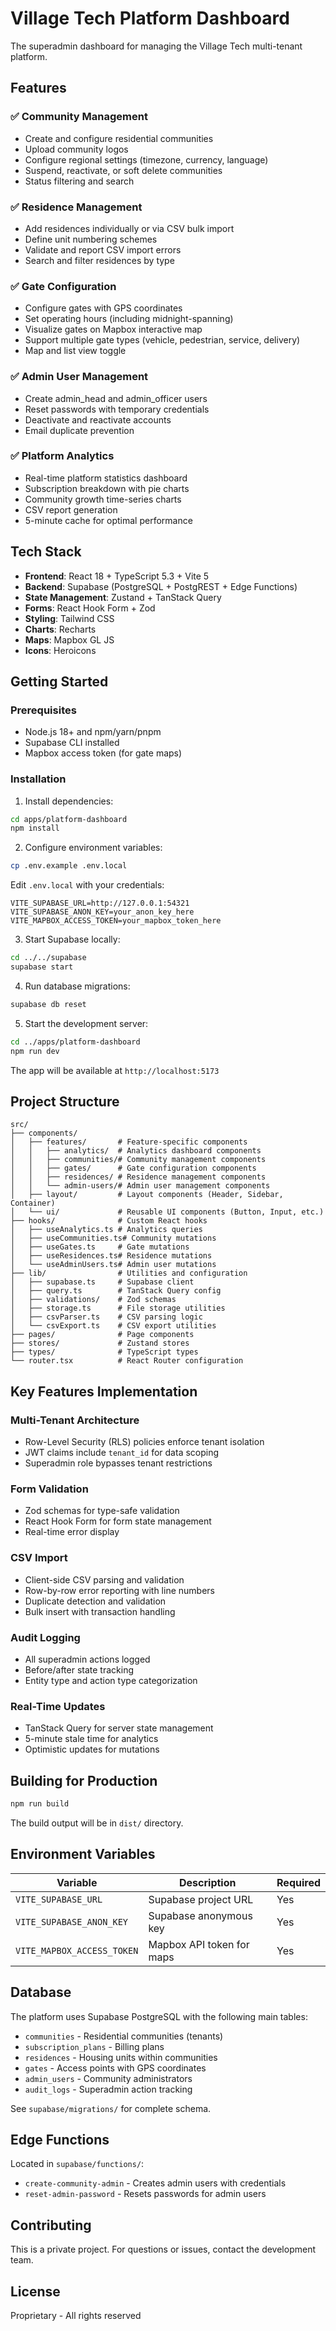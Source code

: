 # Village Tech Platform Dashboard

The superadmin dashboard for managing the Village Tech multi-tenant platform.

## Features

### ✅ Community Management
- Create and configure residential communities
- Upload community logos
- Configure regional settings (timezone, currency, language)
- Suspend, reactivate, or soft delete communities
- Status filtering and search

### ✅ Residence Management
- Add residences individually or via CSV bulk import
- Define unit numbering schemes
- Validate and report CSV import errors
- Search and filter residences by type

### ✅ Gate Configuration
- Configure gates with GPS coordinates
- Set operating hours (including midnight-spanning)
- Visualize gates on Mapbox interactive map
- Support multiple gate types (vehicle, pedestrian, service, delivery)
- Map and list view toggle

### ✅ Admin User Management
- Create admin_head and admin_officer users
- Reset passwords with temporary credentials
- Deactivate and reactivate accounts
- Email duplicate prevention

### ✅ Platform Analytics
- Real-time platform statistics dashboard
- Subscription breakdown with pie charts
- Community growth time-series charts
- CSV report generation
- 5-minute cache for optimal performance

## Tech Stack

- **Frontend**: React 18 + TypeScript 5.3 + Vite 5
- **Backend**: Supabase (PostgreSQL + PostgREST + Edge Functions)
- **State Management**: Zustand + TanStack Query
- **Forms**: React Hook Form + Zod
- **Styling**: Tailwind CSS
- **Charts**: Recharts
- **Maps**: Mapbox GL JS
- **Icons**: Heroicons

## Getting Started

### Prerequisites

- Node.js 18+ and npm/yarn/pnpm
- Supabase CLI installed
- Mapbox access token (for gate maps)

### Installation

1. Install dependencies:
```bash
cd apps/platform-dashboard
npm install
```

2. Configure environment variables:
```bash
cp .env.example .env.local
```

Edit `.env.local` with your credentials:
```
VITE_SUPABASE_URL=http://127.0.0.1:54321
VITE_SUPABASE_ANON_KEY=your_anon_key_here
VITE_MAPBOX_ACCESS_TOKEN=your_mapbox_token_here
```

3. Start Supabase locally:
```bash
cd ../../supabase
supabase start
```

4. Run database migrations:
```bash
supabase db reset
```

5. Start the development server:
```bash
cd ../apps/platform-dashboard
npm run dev
```

The app will be available at `http://localhost:5173`

## Project Structure

```
src/
├── components/
│   ├── features/       # Feature-specific components
│   │   ├── analytics/  # Analytics dashboard components
│   │   ├── communities/# Community management components
│   │   ├── gates/      # Gate configuration components
│   │   ├── residences/ # Residence management components
│   │   └── admin-users/# Admin user management components
│   ├── layout/         # Layout components (Header, Sidebar, Container)
│   └── ui/             # Reusable UI components (Button, Input, etc.)
├── hooks/              # Custom React hooks
│   ├── useAnalytics.ts # Analytics queries
│   ├── useCommunities.ts# Community mutations
│   ├── useGates.ts     # Gate mutations
│   ├── useResidences.ts# Residence mutations
│   └── useAdminUsers.ts# Admin user mutations
├── lib/                # Utilities and configuration
│   ├── supabase.ts     # Supabase client
│   ├── query.ts        # TanStack Query config
│   ├── validations/    # Zod schemas
│   ├── storage.ts      # File storage utilities
│   ├── csvParser.ts    # CSV parsing logic
│   └── csvExport.ts    # CSV export utilities
├── pages/              # Page components
├── stores/             # Zustand stores
├── types/              # TypeScript types
└── router.tsx          # React Router configuration
```

## Key Features Implementation

### Multi-Tenant Architecture
- Row-Level Security (RLS) policies enforce tenant isolation
- JWT claims include `tenant_id` for data scoping
- Superadmin role bypasses tenant restrictions

### Form Validation
- Zod schemas for type-safe validation
- React Hook Form for form state management
- Real-time error display

### CSV Import
- Client-side CSV parsing and validation
- Row-by-row error reporting with line numbers
- Duplicate detection and validation
- Bulk insert with transaction handling

### Audit Logging
- All superadmin actions logged
- Before/after state tracking
- Entity type and action type categorization

### Real-Time Updates
- TanStack Query for server state management
- 5-minute stale time for analytics
- Optimistic updates for mutations

## Building for Production

```bash
npm run build
```

The build output will be in `dist/` directory.

## Environment Variables

| Variable | Description | Required |
|----------|-------------|----------|
| `VITE_SUPABASE_URL` | Supabase project URL | Yes |
| `VITE_SUPABASE_ANON_KEY` | Supabase anonymous key | Yes |
| `VITE_MAPBOX_ACCESS_TOKEN` | Mapbox API token for maps | Yes |

## Database

The platform uses Supabase PostgreSQL with the following main tables:

- `communities` - Residential communities (tenants)
- `subscription_plans` - Billing plans
- `residences` - Housing units within communities
- `gates` - Access points with GPS coordinates
- `admin_users` - Community administrators
- `audit_logs` - Superadmin action tracking

See `supabase/migrations/` for complete schema.

## Edge Functions

Located in `supabase/functions/`:

- `create-community-admin` - Creates admin users with credentials
- `reset-admin-password` - Resets passwords for admin users

## Contributing

This is a private project. For questions or issues, contact the development team.

## License

Proprietary - All rights reserved
